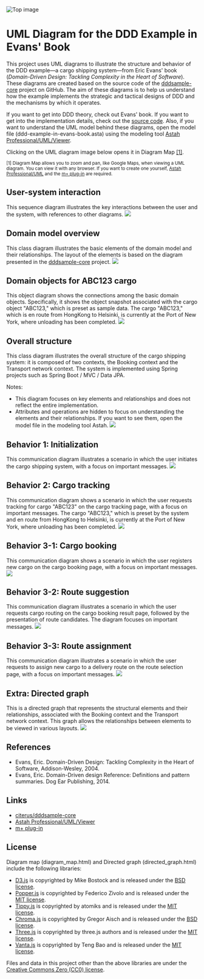 <img src="./top_image.png" title="Top image" />

# UML Diagram for the DDD Example in Evans' Book

This project uses UML diagrams to illustrate the structure and behavior of the DDD example—a cargo shipping system—from Eric Evans' book (*Domain-Driven Design: Tackling Complexity in the Heart of Software*). These diagrams are created based on the source code of the [dddsample-core](https://github.com/citerus/dddsample-core) project on GitHub. The aim of these diagrams is to help us understand how the example implements the strategic and tactical designs of DDD and the mechanisms by which it operates.  

If you want to get into DDD theory, check out Evans' book. If you want to get into the implementation details, check out the [source code](https://github.com/citerus/dddsample-core). Also, if you want to understand the UML model behind these diagrams, open the model file (ddd-example-in-evans-book.asta) using the modeling tool [Astah Professional/UML/Viewer](https://astah.net/download).  

Clicking on the UML diagram image below opens it in Diagram Map [[1]](#footnote1).

<sub><a id="footnote1">[1]</a> Diagram Map allows you to zoom and pan, like Google Maps, when viewing a UML diagram. You can view it with any browser. If you want to create one yourself, [Astah Professional/UML](https://astah.net/download) and the [m+ plug-in](https://sites.google.com/view/m-plus-plugin/download) are required.</sub>

## User-system interaction
This sequence diagram illustrates the key interactions between the user and the system, with references to other diagrams.
<a href="https://takaakit.github.io/uml-diagram-for-ddd-example-in-evans-book/User-system interaction/diagram_map.html?highlight=0" title="User-system interaction"><img src="./User-system interaction/diagram_map.svg" /></a>

## Domain model overview
This class diagram illustrates the basic elements of the domain model and their relationships. The layout of the elements is based on the diagram presented in the [dddsample-core](https://github.com/citerus/dddsample-core) project.
<a href="https://takaakit.github.io/uml-diagram-for-ddd-example-in-evans-book/Domain model overview/diagram_map.html?highlight=0" title="Domain model overview"><img src="./Domain model overview/diagram_map.svg" /></a>

## Domain objects for ABC123 cargo
This object diagram shows the connections among the basic domain objects. Specifically, it shows the object snapshot associated with the cargo object "ABC123," which is preset as sample data. The cargo "ABC123," which is en route from HongKong to Helsinki, is currently at the Port of New York, where unloading has been completed.
<a href="https://takaakit.github.io/uml-diagram-for-ddd-example-in-evans-book/Domain objects for ABC123 cargo/diagram_map.html?highlight=0" title="Domain objects for ABC123 cargo"><img src="./Domain objects for ABC123 cargo/diagram_map.svg" /></a>

## Overall structure
This class diagram illustrates the overall structure of the cargo shipping system: it is composed of two contexts, the Booking context and the Transport network context. The system is implemented using Spring projects such as Spring Boot / MVC / Data JPA.

Notes:
* This diagram focuses on key elements and relationships and does not reflect the entire implementation.
* Attributes and operations are hidden to focus on understanding the elements and their relationships. If you want to see them, open the model file in the modeling tool Astah.
<a href="https://takaakit.github.io/uml-diagram-for-ddd-example-in-evans-book/Overall structure/diagram_map.html?highlight=0" title="Overall structure"><img src="./Overall structure/diagram_map.svg" /></a>

## Behavior 1: Initialization
This communication diagram illustrates a scenario in which the user initiates the cargo shipping system, with a focus on important messages.
<a href="https://takaakit.github.io/uml-diagram-for-ddd-example-in-evans-book/Behavior 1 Initialization/diagram_map.html?highlight=0" title="Behavior 1: Initialization"><img src="./Behavior 1 Initialization/diagram_map.svg" /></a>

## Behavior 2: Cargo tracking
This communication diagram shows a scenario in which the user requests tracking for cargo "ABC123" on the cargo tracking page, with a focus on important messages. The cargo "ABC123," which is preset by the system and en route from HongKong to Helsinki, is currently at the Port of New York, where unloading has been completed.
<a href="https://takaakit.github.io/uml-diagram-for-ddd-example-in-evans-book/Behavior 2 Cargo tracking/diagram_map.html?highlight=0" title="Behavior 2: Cargo tracking"><img src="./Behavior 2 Cargo tracking/diagram_map.svg" /></a>

## Behavior 3-1: Cargo booking
This communication diagram shows a scenario in which the user registers new cargo on the cargo booking page, with a focus on important messages.
<a href="https://takaakit.github.io/uml-diagram-for-ddd-example-in-evans-book/Behavior 3-1 Cargo booking/diagram_map.html?highlight=0" title="Behavior 3-1: Cargo booking"><img src="./Behavior 3-1 Cargo booking/diagram_map.svg" /></a>

## Behavior 3-2: Route suggestion
This communication diagram illustrates a scenario in which the user requests cargo routing on the cargo booking result page, followed by the presentation of route candidates. The diagram focuses on important messages.
<a href="https://takaakit.github.io/uml-diagram-for-ddd-example-in-evans-book/Behavior 3-2 Route suggestion/diagram_map.html?highlight=0" title="Behavior 3-2: Route suggestion"><img src="./Behavior 3-2 Route suggestion/diagram_map.svg" /></a>

## Behavior 3-3: Route assignment
This communication diagram illustrates a scenario in which the user requests to assign new cargo to a delivery route on the route selection page, with a focus on important messages.
<a href="https://takaakit.github.io/uml-diagram-for-ddd-example-in-evans-book/Behavior 3-3 Route assignment/diagram_map.html?highlight=0" title="Behavior 3-3: Route assignment"><img src="./Behavior 3-3 Route assignment/diagram_map.svg" /></a>

## Extra: Directed graph
This is a directed graph that represents the structural elements and their relationships, associated with the Booking context and the Transport network context. This graph allows the relationships between elements to be viewed in various layouts.
<a href="https://takaakit.github.io/uml-diagram-for-ddd-example-in-evans-book/Directed graph/directed_graph.html" title="Directed graph of structural elements and their relationships"><img src="./Directed graph/directed_graph.jpg" /></a>

References
---
* Evans, Eric. Domain-Driven Design: Tackling Complexity in the Heart of Software, Addison-Wesley, 2004.
* Evans, Eric. Domain-Driven design Reference: Definitions and pattern summaries. Dog Ear Publishing, 2014.

Links
---
* [citerus/dddsample-core](https://github.com/citerus/dddsample-core)
* [Astah Professional/UML/Viewer](https://astah.net/download)
* [m+ plug-in](https://sites.google.com/view/m-plus-plugin/download)

License
---
Diagram map (diagram_map.html) and Directed graph (directed_graph.html) include the following libraries:
* [D3.js](https://d3js.org) is copyrighted by Mike Bostock and is released under the [BSD license](https://opensource.org/licenses/BSD-3-Clause).
* [Popper.js](https://popper.js.org) is copyrighted by Federico Zivolo and is released under the [MIT license](https://opensource.org/licenses/MIT).
* [Tippy.js](https://atomiks.github.io/tippyjs) is copyrighted by atomiks and is released under the [MIT license](https://opensource.org/licenses/MIT).
* [Chroma.js](https://gka.github.io/chroma.js) is copyrighted by Gregor Aisch and is released under the [BSD license](https://opensource.org/licenses/BSD-3-Clause).
* [Three.js](https://threejs.org) is copyrighted by three.js authors and is released under the [MIT license](https://opensource.org/licenses/MIT).
* [Vanta.js](https://www.vantajs.com) is copyrighted by Teng Bao and is released under the [MIT license](https://opensource.org/licenses/MIT).

Files and data in this project other than the above libraries are under the [Creative Commons Zero (CC0) license](https://creativecommons.org/publicdomain/zero/1.0/).
